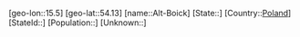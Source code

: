 ﻿---
location: [54.13,15.5]
type: City
tags:
- geo/City


SpocWebEntityId: 28760
isDeleted: false
confidential: public

---
[geo-lon::15.5]
[geo-lat::54.13]
[name::Alt-Boick]
[State::]
[Country::[Poland](geo/Continent/Europe/Poland.md)]
[StateId::]
[Population::]
[Unknown::]

